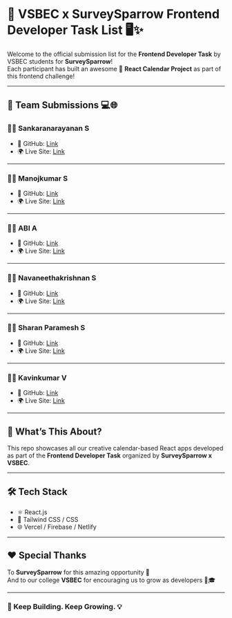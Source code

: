 # 🚀 VSBEC x SurveySparrow Frontend Developer Task List 🖥️✨

Welcome to the official submission list for the **Frontend Developer Task** by VSBEC students for **SurveySparrow**!  
Each participant has built an awesome 📅 **React Calendar Project** as part of this frontend challenge!  

---

## 👥 Team Submissions 💻🌐

### 🧑‍💻 Sankaranarayanan S  
- 🐙 GitHub: [Link](https://github.com/Shankaranarayanansk/SurveySparrow_Task.git)  
- 🌍 Live Site: [Link](https://surveysparrowsk.web.app/)

---

### 🧑‍💻 Manojkumar S  
- 🐙 GitHub: [Link](https://github.com/Manojkumar2110/React_Calender)  
- 🌍 Live Site: [Link](https://surveysparrow-project-manojkumardev.vercel.app/)

---

### 🧑‍💻 ABI A  
- 🐙 GitHub: [Link](https://github.com/ABIANBALAGAN/Calendar)  
- 🌍 Live Site: [Link](https://calendar-eight-blush.vercel.app/)

---

### 🧑‍💻 Navaneethakrishnan S  
- 🐙 GitHub: [Link](https://github.com/Mrnavaneethakrishnan/Calender_pro)  
- 🌍 Live Site: [Link](https://calender-pro.vercel.app/)

---

### 🧑‍💻 Sharan Paramesh S  
- 🐙 GitHub: [Link](https://github.com/Sharanparamesh7/Calendar)  
- 🌍 Live Site: [Link](https://calendar-fhnb-git-main-sharan-ss-projects-32c10724.vercel.app)

---

### 🧑‍💻 Kavinkumar V  
- 🐙 GitHub: [Link](https://github.com/Kavinkumar-04/SurveySparrow-Calendar)  
- 🌍 Live Site: [Link](https://surveysparrow-project.netlify.app/)

---

## 🎯 What’s This About?

This repo showcases all our creative calendar-based React apps developed as part of the **Frontend Developer Task** organized by **SurveySparrow x VSBEC**.

---

## 🛠️ Tech Stack
- ⚛️ React.js
- 🎨 Tailwind CSS / CSS
- 🌐 Vercel / Firebase / Netlify

---

## ❤️ Special Thanks
To **SurveySparrow** for this amazing opportunity 🙌  
And to our college **VSBEC** for encouraging us to grow as developers 💪🎓

---

### 🚀 Keep Building. Keep Growing. 💡
